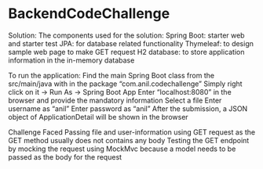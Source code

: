 # BackendCodeChallenge

Solution:
The components used for the solution:
Spring Boot: starter web and starter test
JPA: for database related functionality
Thymeleaf: to design sample web page to make GET request
H2 database: to store application information in the in-memory database

To run the application:
Find the main Spring Boot class from the src/main/java with in the package “com.anil.codechallenge”
Simply right click on it -> Run As -> Spring Boot App
Enter “localhost:8080” in the browser and provide the mandatory information
Select a file
Enter username as “anil”
Enter password as “anil”
After the submission, a JSON object of ApplicationDetail will be shown in the browser

Challenge Faced
Passing file and user-information using GET request as the GET method usually does not contains any body
Testing the GET endpoint by mocking the request using MockMvc because a model needs to be passed as the body for the request

